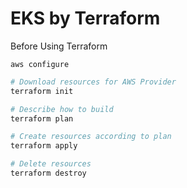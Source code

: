 # EKS by Terraform

Before Using Terraform
```shell
aws configure
```

```bash
# Download resources for AWS Provider
terraform init

# Describe how to build
terraform plan

# Create resources according to plan
terraform apply

# Delete resources
terraform destroy
```
